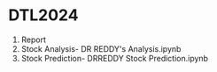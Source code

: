 # DTL2024

1. Report
2. Stock Analysis- DR REDDY's Analysis.ipynb
3. Stock Prediction- DRREDDY Stock Prediction.ipynb
